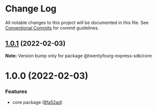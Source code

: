 # Change Log

All notable changes to this project will be documented in this file.
See [Conventional Commits](https://conventionalcommits.org) for commit guidelines.

## [1.0.1](https://github.com/twentyfourg/express-sdk/compare/@twentyfourg-express-sdk/core@1.0.0...@twentyfourg-express-sdk/core@1.0.1) (2022-02-03)

**Note:** Version bump only for package @twentyfourg-express-sdk/core





# 1.0.0 (2022-02-03)


### Features

* core package ([8fa52ad](https://github.com/twentyfourg/express-sdk/commit/8fa52adcd151acd54dced03e7038b4693189ac99))
